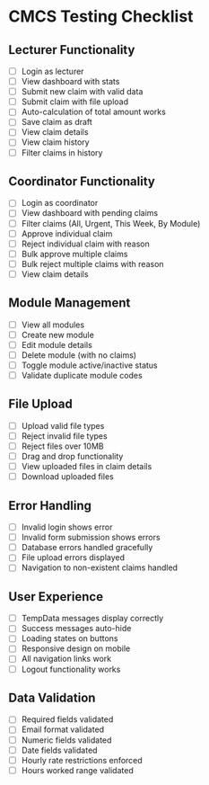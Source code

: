 # CMCS Testing Checklist

## Lecturer Functionality
- [ ] Login as lecturer
- [ ] View dashboard with stats
- [ ] Submit new claim with valid data
- [ ] Submit claim with file upload
- [ ] Auto-calculation of total amount works
- [ ] Save claim as draft
- [ ] View claim details
- [ ] View claim history
- [ ] Filter claims in history

## Coordinator Functionality
- [ ] Login as coordinator
- [ ] View dashboard with pending claims
- [ ] Filter claims (All, Urgent, This Week, By Module)
- [ ] Approve individual claim
- [ ] Reject individual claim with reason
- [ ] Bulk approve multiple claims
- [ ] Bulk reject multiple claims with reason
- [ ] View claim details

## Module Management
- [ ] View all modules
- [ ] Create new module
- [ ] Edit module details
- [ ] Delete module (with no claims)
- [ ] Toggle module active/inactive status
- [ ] Validate duplicate module codes

## File Upload
- [ ] Upload valid file types
- [ ] Reject invalid file types
- [ ] Reject files over 10MB
- [ ] Drag and drop functionality
- [ ] View uploaded files in claim details
- [ ] Download uploaded files

## Error Handling
- [ ] Invalid login shows error
- [ ] Invalid form submission shows errors
- [ ] Database errors handled gracefully
- [ ] File upload errors displayed
- [ ] Navigation to non-existent claims handled

## User Experience
- [ ] TempData messages display correctly
- [ ] Success messages auto-hide
- [ ] Loading states on buttons
- [ ] Responsive design on mobile
- [ ] All navigation links work
- [ ] Logout functionality works

## Data Validation
- [ ] Required fields validated
- [ ] Email format validated
- [ ] Numeric fields validated
- [ ] Date fields validated
- [ ] Hourly rate restrictions enforced
- [ ] Hours worked range validated